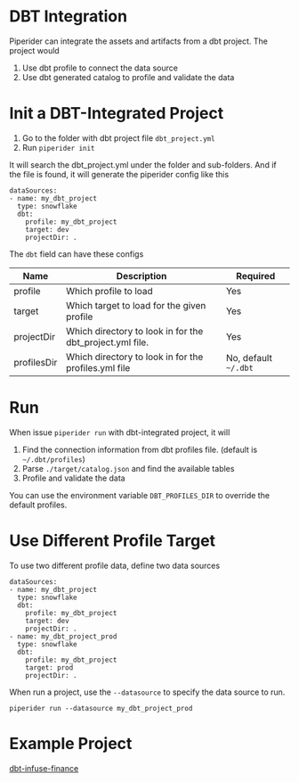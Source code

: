 # DBT Integration

Piperider can integrate the assets and artifacts from a dbt project. The project would

1. Use dbt profile to connect the data source
2. Use dbt generated catalog to profile and validate the data

# Init a DBT-Integrated Project

1. Go to the folder with dbt project file `dbt_project.yml`
2. Run `piperider init`

It will search the dbt_project.yml under the folder and sub-folders. And if the file is found, it will generate the
piperider config like this

```
dataSources:
- name: my_dbt_project
  type: snowflake
  dbt:
    profile: my_dbt_project
    target: dev
    projectDir: .
```

The `dbt` field can have these configs

Name | Description | Required
-----|-------------|-----------
profile | Which profile to load | Yes
target | Which target to load for the given profile | Yes
projectDir |  Which directory to look in for the dbt_project.yml file. | Yes
profilesDir | Which directory to look in for the profiles.yml file | No, default `~/.dbt`

# Run

When issue `piperider run` with dbt-integrated project, it will

1. Find the connection information from dbt profiles file. (default is `~/.dbt/profiles`)
1. Parse `./target/catalog.json` and find the available tables
1. Profile and validate the data

You can use the environment variable `DBT_PROFILES_DIR` to override the default profiles.

# Use Different Profile Target

To use two different profile data, define two data sources

```
dataSources:
- name: my_dbt_project
  type: snowflake
  dbt:
    profile: my_dbt_project
    target: dev
    projectDir: .
- name: my_dbt_project_prod
  type: snowflake
  dbt:
    profile: my_dbt_project
    target: prod
    projectDir: .    
```

When run a project, use the `--datasource` to specify the data source to run.

```
piperider run --datasource my_dbt_project_prod
```

# Example Project

[dbt-infuse-finance](https://github.com/InfuseAI/dbt-infuse-finance)